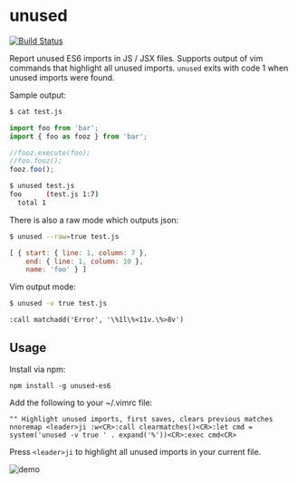# unused

[![Build Status](https://travis-ci.org/fourcube/unused.svg)](https://travis-ci.org/fourcube/unused)

Report unused ES6 imports in JS / JSX files. Supports output of vim commands that highlight all unused imports. `unused` exits with code 1 when unused imports were found.

Sample output:

```bash
$ cat test.js
```

```js
import foo from 'bar';
import { foo as fooz } from 'bar';

//fooz.execute(foo);
//foo.fooz();
fooz.foo();
```
```bash
$ unused test.js
foo      (test.js 1:7)
  total 1
```

There is also a raw mode which outputs json:

```bash
$ unused --raw=true test.js
```
```js
[ { start: { line: 1, column: 7 },
    end: { line: 1, column: 10 },
    name: 'foo' } ]
```


Vim output mode:

```bash
$ unused -v true test.js
```
```vim
:call matchadd('Error', '\%1l\%<11v.\%>8v')
```

## Usage

Install via npm:

`npm install -g unused-es6`

Add the following to your ~/.vimrc file:

```vim
"" Highlight unused imports, first saves, clears previous matches
nnoremap <leader>ji :w<CR>:call clearmatches()<CR>:let cmd = system('unused -v true ' . expand('%'))<CR>:exec cmd<CR>
```

Press `<leader>ji` to highlight all unused imports in your current file.

![demo](/../screenshots/unused_deps.png?raw=true "highlights of unused imports")
